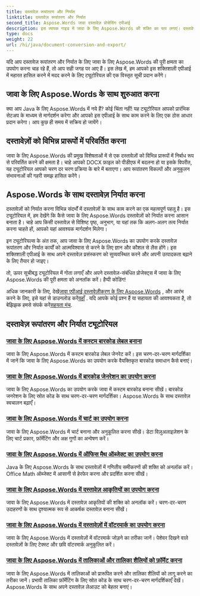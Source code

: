 ```yaml
---
title: दस्तावेज़ रूपांतरण और निर्यात
linktitle: दस्तावेज़ रूपांतरण और निर्यात
second_title: Aspose.Words जावा दस्तावेज़ प्रोसेसिंग एपीआई
description: इस व्यापक गाइड में जावा के लिए Aspose.Words की शक्ति का पता लगाएं। दस्तावेज़ों को आसानी से परिवर्तित और निर्यात करना सीखें।
type: docs
weight: 22
url: /hi/java/document-conversion-and-export/
---
```


यदि आप दस्तावेज़ रूपांतरण और निर्यात के लिए जावा के लिए Aspose.Words की पूरी क्षमता का उपयोग करना चाह रहे हैं, तो आप सही जगह पर आए हैं। इस लेख में, हम आपको इस शक्तिशाली एपीआई में महारत हासिल करने में मदद करने के लिए ट्यूटोरियल की एक विस्तृत सूची प्रदान करेंगे।

## जावा के लिए Aspose.Words के साथ शुरुआत करना
क्या आप Java के लिए Aspose.Words में नये हैं? कोई चिंता नहीं! यह ट्यूटोरियल आपको प्रारंभिक सेटअप के माध्यम से मार्गदर्शन करेगा और आपको इस एपीआई के साथ काम करने के लिए एक ठोस आधार प्रदान करेगा। आप कुछ ही समय में सक्रिय हो जायेंगे।

## दस्तावेज़ों को विभिन्न प्रारूपों में परिवर्तित करना
जावा के लिए Aspose.Words की प्रमुख विशेषताओं में से एक दस्तावेज़ों को विभिन्न प्रारूपों में निर्बाध रूप से परिवर्तित करने की क्षमता है। चाहे आपको DOCX फ़ाइल को पीडीएफ में बदलना हो या इसके विपरीत, यह ट्यूटोरियल आपको चरण दर चरण प्रक्रिया के बारे में बताएगा। आप रूपांतरण विकल्पों और अनुकूलन संभावनाओं की गहरी समझ हासिल करेंगे।

## Aspose.Words के साथ दस्तावेज़ निर्यात करना
दस्तावेज़ों को निर्यात करना विभिन्न संदर्भों में दस्तावेज़ों के साथ काम करने का एक महत्वपूर्ण पहलू है। इस ट्यूटोरियल में, हम देखेंगे कि कैसे जावा के लिए Aspose.Words दस्तावेज़ों को निर्यात करना आसान बनाता है। चाहे आप किसी दस्तावेज़ से विशिष्ट पृष्ठ, अनुभाग, या यहां तक कि अलग-अलग तत्व निर्यात करना चाहते हों, आपको यहां आवश्यक मार्गदर्शन मिलेगा।

इन ट्यूटोरियल्स के अंत तक, आप जावा के लिए Aspose.Words का उपयोग करके दस्तावेज़ रूपांतरण और निर्यात कार्यों को आत्मविश्वास से करने के लिए ज्ञान और कौशल से लैस होंगे। इस शक्तिशाली एपीआई के साथ अपने दस्तावेज़ प्रसंस्करण को सुव्यवस्थित करने और अपनी उत्पादकता बढ़ाने के लिए तैयार हो जाइए।

तो, ऊपर सूचीबद्ध ट्यूटोरियल में गोता लगाएँ और अपने दस्तावेज़-संबंधित प्रोजेक्ट्स में जावा के लिए Aspose.Words की पूरी क्षमता को अनलॉक करें। हैप्पी कोडिंग!

 अधिक जानकारी के लिए, देखें[जावा एपीआई दस्तावेज़ीकरण के लिए Aspose.Words](https://reference.aspose.com/words/java/) , और आरंभ करने के लिए, इसे यहां से डाउनलोड करें[यहाँ](https://releases.aspose.com/words/java/) . यदि आपके कोई प्रश्न हैं या सहायता की आवश्यकता है, तो बेझिझक हमसे संपर्क करें[सहयता मंच](https://forum.aspose.com/).

## दस्तावेज़ रूपांतरण और निर्यात ट्यूटोरियल
### [जावा के लिए Aspose.Words में कस्टम बारकोड लेबल बनाना](./generating-custom-barcode-labels/)
जावा के लिए Aspose.Words में कस्टम बारकोड लेबल जेनरेट करें। इस चरण-दर-चरण मार्गदर्शिका में जानें कि जावा के लिए Aspose.Words का उपयोग करके वैयक्तिकृत बारकोड समाधान कैसे बनाएं।
### [जावा के लिए Aspose.Words में बारकोड जेनरेशन का उपयोग करना](./using-barcode-generation/)
जावा के लिए Aspose.Words का उपयोग करके जावा में कस्टम बारकोड बनाना सीखें। बारकोड जनरेशन के लिए स्रोत कोड के साथ चरण-दर-चरण मार्गदर्शिका। Aspose.Words के साथ दस्तावेज़ स्वचालन बढ़ाएँ।
### [जावा के लिए Aspose.Words में चार्ट का उपयोग करना](./using-charts/)
जावा के लिए Aspose.Words में चार्ट बनाना और अनुकूलित करना सीखें। डेटा विज़ुअलाइज़ेशन के लिए चार्ट प्रकार, फ़ॉर्मेटिंग और अक्ष गुणों का अन्वेषण करें।
### [जावा के लिए Aspose.Words में ऑफिस मैथ ऑब्जेक्ट का उपयोग करना](./using-office-math-objects/)
Java के लिए Aspose.Words के साथ दस्तावेज़ों में गणितीय समीकरणों की शक्ति को अनलॉक करें। Office Math ऑब्जेक्ट में आसानी से हेरफेर करना और प्रदर्शित करना सीखें।
### [जावा के लिए Aspose.Words में दस्तावेज़ आकृतियों का उपयोग करना](./using-document-shapes/)
जावा के लिए Aspose.Words में दस्तावेज़ आकृतियों की शक्ति को अनलॉक करें। चरण-दर-चरण उदाहरणों के साथ दृश्यात्मक रूप से आकर्षक दस्तावेज़ बनाना सीखें।
### [जावा के लिए Aspose.Words में दस्तावेज़ों में वॉटरमार्क का उपयोग करना](./using-watermarks-to-documents/)
जावा के लिए Aspose.Words में दस्तावेज़ों में वॉटरमार्क जोड़ने का तरीका जानें। पेशेवर दिखने वाले दस्तावेज़ों के लिए टेक्स्ट और छवि वॉटरमार्क अनुकूलित करें।
### [जावा के लिए Aspose.Words में तालिकाओं और तालिका शैलियों को फ़ॉर्मेट करना](./formatting-tables-and-table-styles/)
जावा के लिए Aspose.Words में तालिकाओं को प्रारूपित करने और तालिका शैलियों को लागू करने का तरीका जानें। प्रभावी तालिका फ़ॉर्मेटिंग के लिए स्रोत कोड के साथ चरण-दर-चरण मार्गदर्शिकाएँ देखें। Aspose.Words के साथ अपने दस्तावेज़ लेआउट को बेहतर बनाएं।